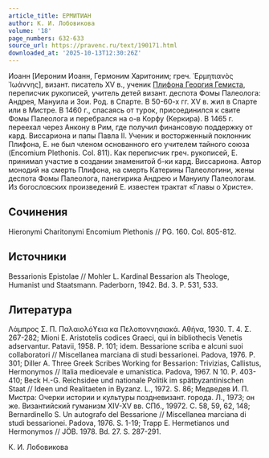 ```yaml
---
article_title: ЕРМИТИАН
author: К. И. Лобовикова
volume: '18'
page_numbers: 632-633
source_url: https://pravenc.ru/text/190171.html
downloaded_at: '2025-10-13T12:30:26Z'
---
```


Иоанн [Иероним Иоанн, Гермоним Харитоним; греч. ῾Ερμητιανὸς ᾿Ιωάννης], визант. писатель XV в., ученик [Плифона Георгия Гемиста](<https://pravenc.ru/text/Плифона Георгия Гемиста.html>), переписчик рукописей, учитель детей визант. деспота Фомы Палеолога: Андрея, Мануила и Зои. Род. в Спарте. В 50-60-х гг. XV в. жил в Спарте или в Мистре. В 1460 г., спасаясь от турок, присоединился к свите Фомы Палеолога и перебрался на о-в Корфу (Керкира). В 1465 г. переехал через Анкону в Рим, где получил финансовую поддержку от кард. Виссариона и папы Павла II. Ученик и восторженный поклонник Плифона, Е. не был членом основанного его учителем тайного союза (Encomium Plethonis. Col. 811). Как переписчик греч. рукописей, Е. принимал участие в создании знаменитой б-ки кард. Виссариона. Автор монодий на смерть Плифона, на смерть Катерины Палеологини, жены деспота Фомы Палеолога, панегирика Андрею и Мануилу Палеологам. Из богословских произведений Е. известен трактат «Главы о Христе».

## Сочинения

Hieronymi Charitonymi Encomium Plethonis // PG. 160. Col. 805-812.

## Источники

Bessarionis Epistolae // Mohler L. Kardinal Bessarion als Theologe, Humanist und Staatsmann. Paderborn, 1942. Bd. 3. P. 531, 533.

## Литература

Λάμπρος Σ. Π. Παλαιολόϒεια κα Πελοποννησιακά. Αθήνα, 1930. Τ. 4. Σ. 267-282; Mioni E. Aristotelis codices Graeci, qui in bibliothecis Venetis adservantur. Patavii, 1958. P. 101; idem. Bessarione scriba e alcuni suoi collaboratori // Miscellanea marciana di studi bessarionei. Padova, 1976. P. 301; Diller A. Three Greek Scribes Working for Bessarion: Trivizias, Callistus, Hermonymos // Italia medioevale e umanistica. Padova, 1967. N 10. P. 403-410; Beck H.-G. Reichsidee und nationale Politik im spätbyzantinischen Staat // Ideen und Realitaeten in Byzanz. L., 1972. S. 86; Медведев И. П. Мистра: Очерки истории и культуры поздневизант. города. Л., 1973; oн же. Византийский гуманизм XIV-XV вв. СПб., 19972. С. 58, 59, 62, 148; Bernardinello S. Un autografo del Bessarione // Miscellanea marciana di studi bessarionei. Padova, 1976. S. 1-19; Trapp E. Hermetianos und Hermonymos // JÖB. 1978. Bd. 27. S. 287-291.

К. И. Лобовикова
